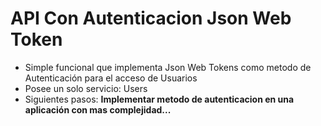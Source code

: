 # API Con Autenticacion Json Web Token

* Simple funcional que implementa  Json Web Tokens como metodo de Autenticación para el acceso de Usuarios
* Posee un solo servicio: Users
* Siguientes pasos: **Implementar metodo de autenticacion en una aplicación con mas complejidad...**